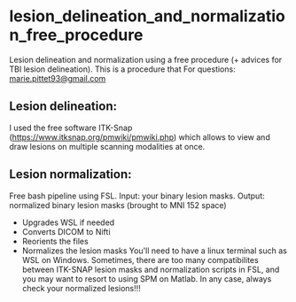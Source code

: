 # lesion_delineation_and_normalization_free_procedure
Lesion delineation and normalization using a free procedure (+ advices for TBI lesion delineation). This is a procedure that 
For questions: marie.pittet93@gmail.com

## Lesion delineation: 
I used the free software ITK-Snap (https://www.itksnap.org/pmwiki/pmwiki.php) which allows to view and draw lesions on multiple scanning modalities at once. 

## Lesion normalization:
Free bash pipeline using FSL. Input: your binary lesion masks. Output: normalized binary lesion masks (brought to MNI 152 space)
- Upgrades WSL if needed
- Converts DICOM to Nifti
- Reorients the files
- Normalizes the lesion masks
You'll need to have a linux terminal such as WSL on Windows. Sometimes, there are too many compatibilites between ITK-SNAP lesion masks and normalization scripts in FSL, and you may want to resort to using SPM on Matlab.
In any case, always check your normalized lesions!!!
